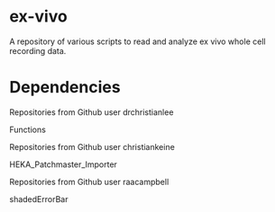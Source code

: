 # ex-vivo
A repository of various scripts to read and analyze ex vivo whole cell recording data. 

# Dependencies 

Repositories from Github user drchristianlee

Functions

Repositories from Github user christiankeine

HEKA_Patchmaster_Importer

Repositories from Github user raacampbell

shadedErrorBar
